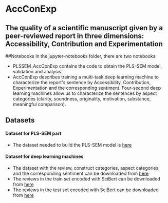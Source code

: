 # AccConExp
## **The quality of a scientific manuscript given by a peer-reviewed report in three dimensions: Accessibility, Contribution and Experimentation**
##Notebooks
In the jupyter-notebooks folder, there are two notebooks:
* PLSSEM_AccConExp contains the code to obtain the PLS-SEM model, validation and analysis.
* AccConExp describes training a multi-task deep learning machine to characterize the report's sentence by Accessibility, Contribution, Experimentation and the corresponding sentiment. Four-second deep learning machines allow us to characterize the sentences by aspect categories (clarity, soundness, originality, motivation, substance, meaningful comparison).

## Datasets
#### Dataset for PLS-SEM part
* The dataset needed to build the PLS-SEM model is [here](https://drive.google.com/file/d/1pZNhjlFV7QmXlf7tTtajzJBusm9ZlII0/view?usp=sharing)
#### Dataset for deep learning machines
* The dataset with the review, construct categories, aspect categories, and the corresponding sentiment can be downloaded from [here](https://drive.google.com/file/d/1ZKAAqKyaHHA_7qk6_XZ9FGLVJZDOxSob/view?usp=sharing)
* The reviews in the train set encoded with SciBert can be downloaded from [here](https://drive.google.com/file/d/1Dm0tPNjGaCfsbla_0Lg7iBo2XLbHi2N1/view?usp=sharing)
* The reviews in the test set encoded with SciBert can be downloaded from [here](https://drive.google.com/file/d/1-2gi9Wlj3PJ0QmdNvPpaMF8m3kF222Hb/view?usp=sharing)
